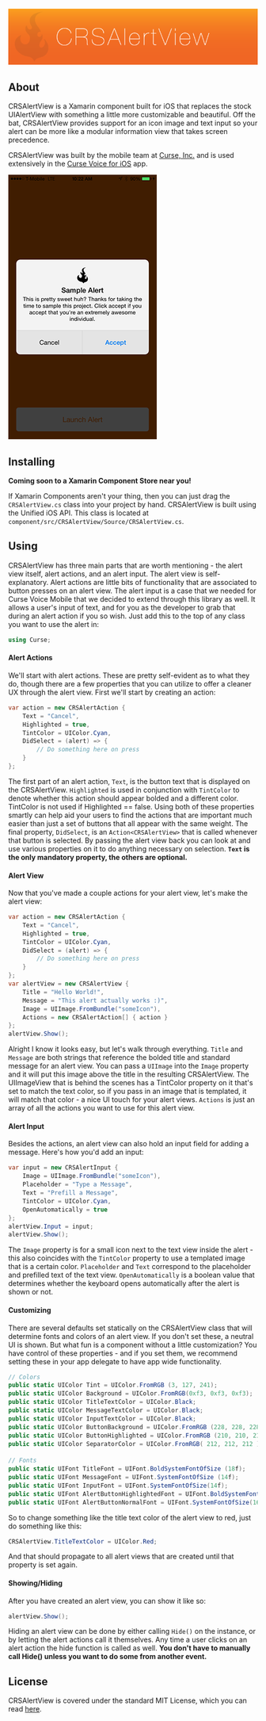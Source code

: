 ![banner](component/resources/banner.png)

## About

CRSAlertView is a Xamarin component built for iOS that replaces the stock UIAlertView with something a little more customizable and beautiful. Off the bat, CRSAlertView provides support for an icon image and text input so your alert can be more like a modular information view that takes screen precedence. 

CRSAlertView was built by the mobile team at [Curse, Inc.](https://curseinc.com) and is used extensively in the [Curse Voice for iOS](https://itunes.apple.com/us/app/curse/id935720218) app.

![sample](component/resources/sample.png)

## Installing

**Coming soon to a Xamarin Component Store near you!**

If Xamarin Components aren't your thing, then you can just drag the `CRSAlertView.cs` class into your project by hand. CRSAlertView is built using the Unified iOS API. This class is located at `component/src/CRSAlertView/Source/CRSAlertView.cs`.

## Using

CRSAlertView has three main parts that are worth mentioning - the alert view itself, alert actions, and an alert input. The alert view is self-explanatory. Alert actions are little bits of functionality that are associated to button presses on an alert view. The alert input is a case that we needed for Curse Voice Mobile that we decided to extend through this library as well. It allows a user's input of text, and for you as the developer to grab that during an alert action if you so wish. Just add this to the top of any class you want to use the alert in:

```c#
using Curse;
```

#### Alert Actions

We'll start with alert actions. These are pretty self-evident as to what they do, though there are a few properties that you can utilize to offer a cleaner UX through the alert view. First we'll start by creating an action:

```c#
var action = new CRSAlertAction {
	Text = "Cancel",
	Highlighted = true,
	TintColor = UIColor.Cyan,
	DidSelect = (alert) => {
		// Do something here on press
	}
};
```

The first part of an alert action, `Text`, is the button text that is displayed on the CRSAlertView. `Highlighted` is used in conjunction with `TintColor` to denote whether this action should appear bolded and a different color. TintColor is not used if Highlighted == false. Using both of these properties smartly can help aid your users to find the actions that are important much easier than just a set of buttons that all appear with the same weight. The final property, `DidSelect`, is an `Action<CRSAlertView>` that is called whenever that button is selected. By passing the alert view back you can look at and use various properties on it to do anything necessary on selection. **`Text` is the only mandatory property, the others are optional.**

#### Alert View

Now that you've made a couple actions for your alert view, let's make the alert view:

```c#
var action = new CRSAlertAction {
	Text = "Cancel",
	Highlighted = true,
	TintColor = UIColor.Cyan,
	DidSelect = (alert) => {
		// Do something here on press
	}
};
var alertView = new CRSAlertView {
	Title = "Hello World!",
	Message = "This alert actually works :)",
	Image = UIImage.FromBundle("someIcon"),
	Actions = new CRSAlertAction[] { action }
};
alertView.Show();
```

Alright I know it looks easy, but let's walk through everything. `Title` and `Message` are both strings that reference the bolded title and standard message for an alert view. You can pass a `UIImage` into the `Image` property and it will put this image above the title in the resulting CRSAlertView. The UIImageView that is behind the scenes has a TintColor property on it that's set to match the text color, so if you pass in an image that is templated, it will match that color - a nice UI touch for your alert views. `Actions` is just an array of all the actions you want to use for this alert view.

#### Alert Input

Besides the actions, an alert view can also hold an input field for adding a message. Here's how you'd add an input:

```c#
var input = new CRSAlertInput {
	Image = UIImage.FromBundle("someIcon"),
	Placeholder = "Type a Message",
	Text = "Prefill a Message",
	TintColor = UIColor.Cyan,
	OpenAutomatically = true
};
alertView.Input = input;
alertView.Show();
```

The `Image` property is for a small icon next to the text view inside the alert - this also coincides with the `TintColor` property to use a templated image that is a certain color. `Placeholder` and `Text` correspond to the placeholder and prefilled text of the text view. `OpenAutomatically` is a boolean value that determines whether the keyboard opens automatically after the alert is shown or not.


#### Customizing

There are several defaults set statically on the CRSAlertView class that will determine fonts and colors of an alert view. If you don't set these, a neutral UI is shown. But what fun is a component without a little customization? You have control of these properties - and if you set them, we recommend setting these in your app delegate to have app wide functionality.

```c#
// Colors
public static UIColor Tint = UIColor.FromRGB (3, 127, 241);
public static UIColor Background = UIColor.FromRGB(0xf3, 0xf3, 0xf3);
public static UIColor TitleTextColor = UIColor.Black;
public static UIColor MessageTextColor = UIColor.Black;
public static UIColor InputTextColor = UIColor.Black;
public static UIColor ButtonBackground = UIColor.FromRGB (228, 228, 228);
public static UIColor ButtonHighlighted = UIColor.FromRGB (210, 210, 210);
public static UIColor SeparatorColor = UIColor.FromRGB( 212, 212, 212 );

// Fonts
public static UIFont TitleFont = UIFont.BoldSystemFontOfSize (18f);
public static UIFont MessageFont = UIFont.SystemFontOfSize (14f);
public static UIFont InputFont = UIFont.SystemFontOfSize(14f);
public static UIFont AlertButtonHighlightedFont = UIFont.BoldSystemFontOfSize(16f);
public static UIFont AlertButtonNormalFont = UIFont.SystemFontOfSize(16f);
```

So to change something like the title text color of the alert view to red, just do something like this:

```c#
CRSAlertView.TitleTextColor = UIColor.Red;
```

And that should propagate to all alert views that are created until that property is set again.

#### Showing/Hiding

After you have created an alert view, you can show it like so:

```c#
alertView.Show();
```

Hiding an alert view can be done by either calling `Hide()` on the instance, or by letting the alert actions call it themselves. Any time a user clicks on an alert action the hide function is called as well. **You don't have to manually call Hide() unless you want to do some from another event.**

## License

CRSAlertView is covered under the standard MIT License, which you can read [here](LICENSE).
